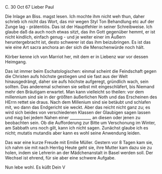  C. 30 Oct 67
Lieber Paul

Die Inlage an Biss. magst lesen. Ich mochte ihm nicht weh thun, daher schrieb ich nicht das Wort, das mir wegen Styl Ton Behandlung etc auf der Zunge lag - prätentiös. Das ist der Hauptfehler in seiner Schreibweise. Ich glaube daß da auch noch etwas sitzt, das ihn Gott gegenüber hemmt, er ist nicht kindlich, einfach genug - und je weiter einer im Äußern heruntergebracht ist, desto schwerer ist das ihm beizubringen. Es ist das wie eine Art sacra anchora an der sich die Menschenwürde noch hält.

Körber kenne ich von Marriot her, mit dem er in Liebenz war vor dessen Heimgang.

Das ist immer beim Eschatologischen: einmal scheint die Feindschaft gegen die Christen aufs höchste gestiegen und sie fast aus der Welt hinausgedrängt, daher sie aufs höchste aufgeregt, gründlich wach, sein sollten. Das anderemal scheinen sie selbst mit eingeschläfert, bis Niemand mehr den Bräutigam erwartet. Man kann vielleicht so theilen: vor dem millennium sind sie in der größten äußerlichen Noth und das Erscheinen des HErrn rettet sie draus. Nach dem Millenium sind sie betäubt und schlafen mit, wo dann das Endgericht sie weckt. Aber das reicht nicht ganz zu; es wird sich beides von verschiedenen Klassen der Glaubigen sagen lassen und mag bei jedem Nahen einer ___________ an diesen oder jenen zu beobachten sein. Ob die Aufforderung zur Bitte um Verschonung im Winter, am Sabbath uns noch gilt, kann ich nicht sagen. Zunächst glaube ich es nicht; mutatis mutandis aber kann es wohl seine Anwendung leiden.

Das war eine kurze Freude mit Emilie Müller. Gestern vor 8 Tagen kam sie, ich nahm sie mit nach Herrbg Heute geht sie, ihre Mutter kam dazu sie zu holen, indem sie Lehrerin an der Mädchenanstalt in Basel werden soll. Der Wechsel ist ehrend, für sie aber eine schwere Aufgabe.

 Nun lebe wohl. Es küßt Dein
 V

